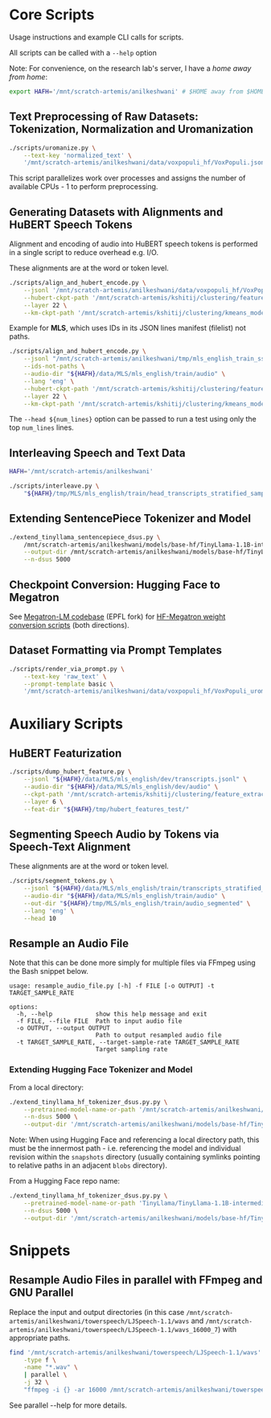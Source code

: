 # Core Scripts

Usage instructions and example CLI calls for scripts.

All scripts can be called with a `--help` option

Note: For convenience, on the research lab's server, I have a _home away from home_:

```bash
export HAFH='/mnt/scratch-artemis/anilkeshwani' # $HOME away from $HOME; allows flexible relative paths
```

## Text Preprocessing of Raw Datasets: Tokenization, Normalization and Uromanization

```bash
./scripts/uromanize.py \
    --text-key 'normalized_text' \
    '/mnt/scratch-artemis/anilkeshwani/data/voxpopuli_hf/VoxPopuli.jsonl'
```

This script parallelizes work over processes and assigns the number of available CPUs - 1 to perform preprocessing.

## Generating Datasets with Alignments and HuBERT Speech Tokens

Alignment and encoding of audio into HuBERT speech tokens is performed in a single script to reduce overhead e.g. I/O.

These alignments are at the word or token level.

```bash
./scripts/align_and_hubert_encode.py \
    --jsonl '/mnt/scratch-artemis/anilkeshwani/data/voxpopuli_hf/VoxPopuli_uroman.jsonl' \
    --hubert-ckpt-path '/mnt/scratch-artemis/kshitij/clustering/feature_extraction/model/hubert_large_ll60k.pt' \
    --layer 22 \
    --km-ckpt-path '/mnt/scratch-artemis/kshitij/clustering/kmeans_model/3datsets_combined_kmeans_5000'
```

Example for **MLS**, which uses IDs in its JSON lines manifest (filelist) not paths.

```bash
./scripts/align_and_hubert_encode.py \
    --jsonl "/mnt/scratch-artemis/anilkeshwani/tmp/mls_english_train_ss_head_200_uroman.jsonl" \
    --ids-not-paths \
    --audio-dir "${HAFH}/data/MLS/mls_english/train/audio" \
    --lang 'eng' \
    --hubert-ckpt-path '/mnt/scratch-artemis/kshitij/clustering/feature_extraction/model/hubert_large_ll60k.pt' \
    --layer 22 \
    --km-ckpt-path '/mnt/scratch-artemis/kshitij/clustering/kmeans_model/3datsets_combined_kmeans_5000'
```

The `--head ${num_lines}` option can be passed to run a test using only the top `num_lines` lines.

## Interleaving Speech and Text Data

```bash
HAFH='/mnt/scratch-artemis/anilkeshwani'

./scripts/interleave.py \
    "${HAFH}/tmp/MLS/mls_english/train/head_transcripts_stratified_sample_2702009_uroman_shard_0_aligned_hubert.jsonl"
```

## Extending SentencePiece Tokenizer and Model

```bash
./extend_tinyllama_sentencepiece_dsus.py \
    /mnt/scratch-artemis/anilkeshwani/models/base-hf/TinyLlama-1.1B-intermediate-step-1431k-3T/snapshots/036fa4651240b9a1487f709833b9e4b96b4c1574/ \
    --output-dir /mnt/scratch-artemis/anilkeshwani/models/base-hf/TinyLlama-1.1B-intermediate-step-1431k-3T-extended-sentencepiece-5000 \
    --n-dsus 5000
```

## Checkpoint Conversion: Hugging Face to Megatron

See [Megatron-LM codebase](https://github.com/anilkeshwani/megatron-llm-deepspin) (EPFL fork) for [HF-Megatron weight conversion scripts](https://github.com/anilkeshwani/megatron-llm-deepspin/tree/main/weights_conversion) (both directions).

## Dataset Formatting via Prompt Templates

```bash
./scripts/render_via_prompt.py \
    --text-key 'raw_text' \
    --prompt-template basic \
    '/mnt/scratch-artemis/anilkeshwani/data/voxpopuli_hf/VoxPopuli_uroman_aligned_hubert.jsonl'
```

# Auxiliary Scripts

## HuBERT Featurization

```bash
./scripts/dump_hubert_feature.py \
    --jsonl "${HAFH}/data/MLS/mls_english/dev/transcripts.jsonl" \
    --audio-dir "${HAFH}/data/MLS/mls_english/dev/audio" \
    --ckpt-path '/mnt/scratch-artemis/kshitij/clustering/feature_extraction/model/hubert_large_ll60k.pt' \
    --layer 6 \
    --feat-dir "${HAFH}/tmp/hubert_features_test/"
```

## Segmenting Speech Audio by Tokens via Speech-Text Alignment

These alignments are at the word or token level.

```bash
./scripts/segment_tokens.py \
    --jsonl "${HAFH}/data/MLS/mls_english/train/transcripts_stratified_sample_2702009_uroman_existing_files_only.jsonl" \
    --audio-dir "${HAFH}/data/MLS/mls_english/train/audio" \
    --out-dir "${HAFH}/tmp/MLS/mls_english/train/audio_segmented" \
    --lang 'eng' \
    --head 10
```

## Resample an Audio File

Note that this can be done more simply for multiple files via FFmpeg using the Bash snippet below.

```
usage: resample_audio_file.py [-h] -f FILE [-o OUTPUT] -t TARGET_SAMPLE_RATE

options:
  -h, --help            show this help message and exit
  -f FILE, --file FILE  Path to input audio file
  -o OUTPUT, --output OUTPUT
                        Path to output resampled audio file
  -t TARGET_SAMPLE_RATE, --target-sample-rate TARGET_SAMPLE_RATE
                        Target sampling rate
```

### Extending Hugging Face Tokenizer and Model

From a local directory:

```bash
./extend_tinyllama_hf_tokenizer_dsus.py.py \
    --pretrained-model-name-or-path '/mnt/scratch-artemis/anilkeshwani/models/base-hf/TinyLlama-1.1B-intermediate-step-1431k-3T/snapshots/036fa4651240b9a1487f709833b9e4b96b4c1574/' \
    --n-dsus 5000 \
    --output-dir '/mnt/scratch-artemis/anilkeshwani/models/base-hf/TinyLlama-1.1B-intermediate-step-1431k-3T-extended-5000'
```

Note: When using Hugging Face and referencing a local directory path, this must be the innermost path - i.e. referencing the model and individual revision within the `snapshots` directory (usually containing symlinks pointing to relative paths in an adjacent `blobs` directory).

From a Hugging Face repo name:

```bash
./extend_tinyllama_hf_tokenizer_dsus.py.py \
    --pretrained-model-name-or-path 'TinyLlama/TinyLlama-1.1B-intermediate-step-1431k-3T' \
    --n-dsus 5000 \
    --output-dir '/mnt/scratch-artemis/anilkeshwani/models/base-hf/TinyLlama-1.1B-intermediate-step-1431k-3T-extended-5000-reponame'
```

# Snippets

## Resample Audio Files in parallel with FFmpeg and GNU Parallel

Replace the input and output directories (in this case `/mnt/scratch-artemis/anilkeshwani/towerspeech/LJSpeech-1.1/wavs` and `/mnt/scratch-artemis/anilkeshwani/towerspeech/LJSpeech-1.1/wavs_16000_7`) with appropriate paths.

```bash
find '/mnt/scratch-artemis/anilkeshwani/towerspeech/LJSpeech-1.1/wavs' \
    -type f \
    -name "*.wav" \
    | parallel \
    -j 32 \
    "ffmpeg -i {} -ar 16000 /mnt/scratch-artemis/anilkeshwani/towerspeech/LJSpeech-1.1/wavs_16000_7/{/}"
```

See parallel --help for more details.
